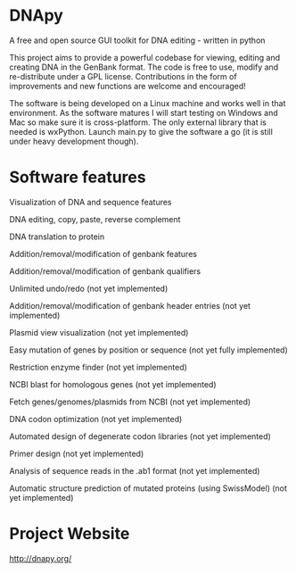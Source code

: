 DNApy
=====

A free and open source GUI toolkit for DNA editing - written in python

This project aims to provide a powerful codebase for viewing, editing and creating DNA in the GenBank format. The code is free to use, modify and re-distribute under a GPL license. Contributions in the form of improvements and new functions are welcome and encouraged!

The software is being developed on a Linux machine and works well in that environment. As the software matures I will start testing on Windows and Mac so make sure it is cross-platform. The only external library that is needed is wxPython. Launch main.py to give the software a go (it is still under heavy development though).


Software features
=====

Visualization of DNA and sequence features

DNA editing, copy, paste, reverse complement 

DNA translation to protein

Addition/removal/modification of genbank features

Addition/removal/modification of genbank qualifiers



Unlimited undo/redo (not yet implemented)

Addition/removal/modification of genbank header entries (not yet implemented)

Plasmid view visualization (not yet implemented)

Easy mutation of genes by position or sequence (not yet fully implemented)

Restriction enzyme finder (not yet implemented)

NCBI blast for homologous genes (not yet implemented)

Fetch genes/genomes/plasmids from NCBI (not yet implemented)

DNA codon optimization (not yet implemented)

Automated design of degenerate codon libraries (not yet implemented)

Primer design (not yet implemented)

Analysis of sequence reads in the .ab1 format (not yet implemented)

Automatic structure prediction of mutated proteins (using SwissModel) (not yet implemented)


Project Website
=====

http://dnapy.org/
